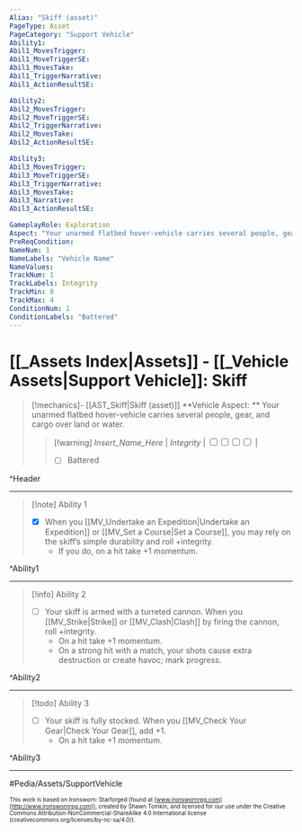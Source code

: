 ```yaml
---
Alias: "Skiff (asset)"
PageType: Asset
PageCategory: "Support Vehicle"
Ability1:
Abil1_MovesTrigger:
Abil1_MoveTriggerSE:
Abil1_MovesTake:
Abil1_TriggerNarrative:
Abil1_ActionResultSE:

Ability2:
Abil2_MovesTrigger:
Abil2_MoveTriggerSE:
Abil2_TriggerNarrative:
Abil2_MovesTake:
Abil2_ActionResultSE:

Ability3:
Abil3_MovesTrigger:
Abil3_MoveTriggerSE:
Abil3_TriggerNarrative:
Abil3_MovesTake:
Abil3_Narrative:
Abil3_ActionResultSE:

GameplayRole: Exploration
Aspect: "Your unarmed flatbed hover-vehicle carries several people, gear, and cargo over land or water."
PreReqCondition: 
NameNum: 1
NameLabels: "Vehicle Name"
NameValues:
TrackNum: 1
TrackLabels: Integrity
TrackMin: 0
TrackMax: 4
ConditionNum: 1
ConditionLabels: "Battered"
---
```

# [[_Assets Index|Assets]] - [[_Vehicle Assets|Support Vehicle]]: Skiff

> [!mechanics]- [[AST_Skiff|Skiff (asset)]]
> **Vehicle Aspect: ** Your unarmed flatbed hover-vehicle carries several people, gear, and cargo over land or water. 
> > [!warning] _Insert_Name_Here_ | *Integrity* | <input type="checkbox" /><input type="checkbox" /><input type="checkbox" /><input type="checkbox" /> |
> > - [ ] Battered

^Header

___
> [!note] Ability 1
> - [x] When you [[MV_Undertake an Expedition|Undertake an Expedition]] or [[MV_Set a Course|Set a Course]], you may rely on the skiff’s simple durability and roll +integrity. 
> 	- If you do, on a hit take +1 momentum.

^Ability1

___
> [!info] Ability 2
> - [ ] Your skiff is armed with a turreted cannon. When you [[MV_Strike|Strike]] or [[MV_Clash|Clash]] by firing the cannon, roll +integrity.
> 	- On a hit take +1 momentum. 
> 	- On a strong hit with a match, your shots cause extra destruction or create havoc; mark progress.

^Ability2

___
> [!todo] Ability 3
> - [ ] Your skiff is fully stocked. When you [[MV_Check Your Gear|Check Your Gear]], add +1.
> 	- On a hit take +1 momentum.

^Ability3

___

#Pedia/Assets/SupportVehicle 

<font size=-2>This work is based on Ironsworn: Starforged (found at [www.ironswornrpg.com](http://www.ironswornrpg.com)), created by Shawn Tomkin, and licensed for our use under the Creative Commons Attribution-NonCommercial-ShareAlike 4.0 International license  (creativecommons.org/licenses/by-nc-sa/4.0/).</font>